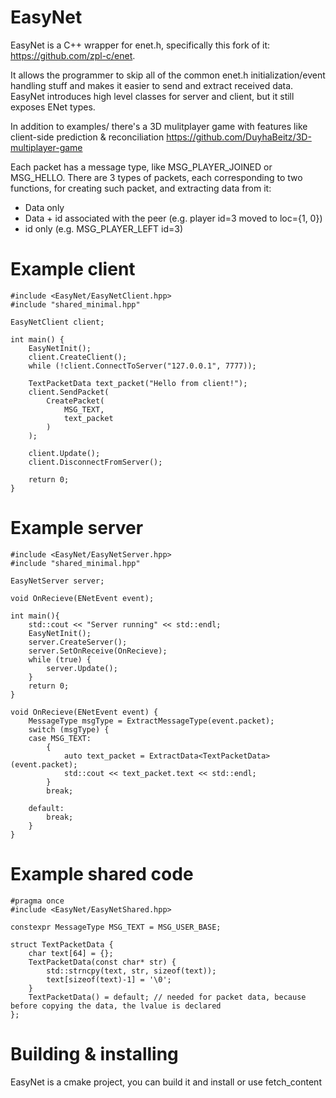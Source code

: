 # EasyNet
EasyNet is a C++ wrapper for enet.h, specifically this fork of it: https://github.com/zpl-c/enet.

It allows the programmer to skip all of the common enet.h initialization/event handling stuff and makes it easier to send and extract received data.
EasyNet introduces high level classes for server and client, but it still exposes ENet types.

In addition to examples/ there's a 3D mulitplayer game with features like client-side prediction & reconciliation
https://github.com/DuyhaBeitz/3D-multiplayer-game

Each packet has a message type, like MSG_PLAYER_JOINED or MSG_HELLO.
There are 3 types of packets, each corresponding to two functions, for creating such packet, and extracting data from it:
- Data only
- Data + id associated with the peer (e.g. player id=3 moved to loc={1, 0})
- id only (e.g. MSG_PLAYER_LEFT id=3)

# Example client
```
#include <EasyNet/EasyNetClient.hpp>
#include "shared_minimal.hpp"

EasyNetClient client;

int main() {
    EasyNetInit();
    client.CreateClient();
    while (!client.ConnectToServer("127.0.0.1", 7777));

    TextPacketData text_packet("Hello from client!");
    client.SendPacket(
        CreatePacket(
            MSG_TEXT,
            text_packet
        )
    );

    client.Update();
    client.DisconnectFromServer();

    return 0;
}
```


# Example server
```
#include <EasyNet/EasyNetServer.hpp>
#include "shared_minimal.hpp"

EasyNetServer server;

void OnRecieve(ENetEvent event);

int main(){
    std::cout << "Server running" << std::endl;
    EasyNetInit();
    server.CreateServer();
    server.SetOnReceive(OnRecieve);
    while (true) {
        server.Update();
    }
    return 0;
}

void OnRecieve(ENetEvent event) {
    MessageType msgType = ExtractMessageType(event.packet);
    switch (msgType) {
    case MSG_TEXT:
        {
            auto text_packet = ExtractData<TextPacketData>(event.packet);
            std::cout << text_packet.text << std::endl;
        }
        break;
    
    default:
        break;
    }
}
```
# Example shared code
```
#pragma once
#include <EasyNet/EasyNetShared.hpp>

constexpr MessageType MSG_TEXT = MSG_USER_BASE;

struct TextPacketData {
    char text[64] = {};
    TextPacketData(const char* str) { 
        std::strncpy(text, str, sizeof(text));
        text[sizeof(text)-1] = '\0';
    }
    TextPacketData() = default; // needed for packet data, because before copying the data, the lvalue is declared
};
```
# Building & installing
EasyNet is a cmake project, you can build it and install or use fetch_content

